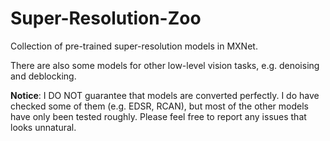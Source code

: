 # Super-Resolution-Zoo
Collection of pre-trained super-resolution models in MXNet.

There are also some models for other low-level vision tasks, e.g. denoising and deblocking.

**Notice**: I DO NOT guarantee that models are converted perfectly. I do have checked some of them (e.g. EDSR, RCAN), but most of the other models have only been tested roughly. Please feel free to report any issues that looks unnatural.
